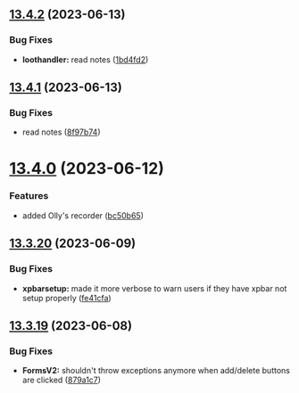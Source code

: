 ## [13.4.2](https://github.com/Torwent/WaspLib/compare/v13.4.1...v13.4.2) (2023-06-13)


### Bug Fixes

* **loothandler:** read notes ([1bd4fd2](https://github.com/Torwent/WaspLib/commit/1bd4fd2bc27f4783da6e1b002aa56830466b42a3))



## [13.4.1](https://github.com/Torwent/WaspLib/compare/v13.4.0...v13.4.1) (2023-06-13)


### Bug Fixes

* read notes ([8f97b74](https://github.com/Torwent/WaspLib/commit/8f97b747c79b93d236611326028e1bac83a1c0d9))



# [13.4.0](https://github.com/Torwent/WaspLib/compare/v13.3.20...v13.4.0) (2023-06-12)


### Features

* added Olly's recorder ([bc50b65](https://github.com/Torwent/WaspLib/commit/bc50b65863bc999a6783fb9b92a22f057913ddc8))



## [13.3.20](https://github.com/Torwent/WaspLib/compare/v13.3.19...v13.3.20) (2023-06-09)


### Bug Fixes

* **xpbarsetup:** made it more verbose to warn users if they have xpbar not setup properly ([fe41cfa](https://github.com/Torwent/WaspLib/commit/fe41cfa5c8a11079bc49a0226b687276a085aa34))



## [13.3.19](https://github.com/Torwent/WaspLib/compare/v13.3.18...v13.3.19) (2023-06-08)


### Bug Fixes

* **FormsV2:** shouldn't throw exceptions anymore when add/delete buttons are clicked ([879a1c7](https://github.com/Torwent/WaspLib/commit/879a1c71c26a3da7b2bc43a97c6f73e7a2fca86f))



